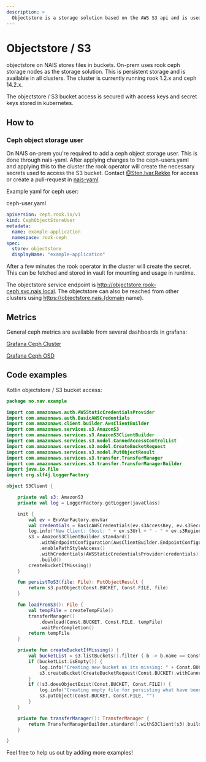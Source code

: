 ```yaml
---
description: >
  Objectstore is a storage solution based on the AWS S3 api and is used for persistent storage. 
---
```


# Objectstore / S3

objectstore on NAIS stores files in buckets. On-prem uses rook ceph storage nodes as the storage solution. 
This is persistent storage and is available in all clusters. The cluster is currently running rook 1.2.x and ceph 14.2.x.

The objectstore / S3 bucket access is secured with access keys and secret keys stored in kubernetes.

## How to

### Ceph object storage user

On NAIS on-prem you're required to add a ceph object storage user. This is done through nais-yaml. After applying changes to the ceph-users.yaml and applying this to the cluster the rook operator will create the necessary secrets used to access the S3 bucket.
Contact [@Sten.Ivar.Røkke] for access or create a pull-request in [nais-yaml].

Example yaml for ceph user:

ceph-user.yaml
```yaml
apiVersion: ceph.rook.io/v1
kind: CephObjectStoreUser
metadata:
  name: example-application
  namespace: rook-ceph
spec:
  store: objectstore
  displayName: "example-application"
```

After a few minutes the rook operator in the cluster will create the secret. 
This can be fetched and stored in vault for mounting and usage in runtime.

The objectstore service endpoint is http://objectstore.rook-ceph.svc.nais.local.
The objectstore can also be reached from other clusters using https://objectstore.nais.{domain name}.

## Metrics

General ceph metrics are available from several dashboards in grafana:

[Grafana Ceph Cluster]

[Grafana Ceph OSD]

## Code examples

Kotlin objectstore / S3 bucket access:

```kotlin
package no.nav.example

import com.amazonaws.auth.AWSStaticCredentialsProvider
import com.amazonaws.auth.BasicAWSCredentials
import com.amazonaws.client.builder.AwsClientBuilder
import com.amazonaws.services.s3.AmazonS3
import com.amazonaws.services.s3.AmazonS3ClientBuilder
import com.amazonaws.services.s3.model.CannedAccessControlList
import com.amazonaws.services.s3.model.CreateBucketRequest
import com.amazonaws.services.s3.model.PutObjectResult
import com.amazonaws.services.s3.transfer.TransferManager
import com.amazonaws.services.s3.transfer.TransferManagerBuilder
import java.io.File
import org.slf4j.LoggerFactory

object S3Client {

    private val s3: AmazonS3
    private val log = LoggerFactory.getLogger(javaClass)

    init {
        val ev = EnvVarFactory.envVar
        val credentials = BasicAWSCredentials(ev.s3AccessKey, ev.s3SecretKey)
        log.info("New Client: (host: " + ev.s3Url + " - " + ev.s3Region + ", accesskey-length: " + ev.s3AccessKey.length + "S3 secret key Length: " + ev.s3SecretKey.length)
        s3 = AmazonS3ClientBuilder.standard()
            .withEndpointConfiguration(AwsClientBuilder.EndpointConfiguration(ev.s3Url, ev.s3Region))
            .enablePathStyleAccess()
            .withCredentials(AWSStaticCredentialsProvider(credentials))
            .build()
        createBucketIfMissing()
    }

    fun persistToS3(file: File): PutObjectResult {
        return s3.putObject(Const.BUCKET, Const.FILE, file)
    }

    fun loadFromS3(): File {
        val tempFile = createTempFile()
        transferManager()
            .download(Const.BUCKET, Const.FILE, tempFile)
            .waitForCompletion()
        return tempFile
    }

    private fun createBucketIfMissing() {
        val bucketList = s3.listBuckets().filter { b -> b.name == Const.BUCKET }
        if (bucketList.isEmpty()) {
            log.info("Creating new bucket as its missing: " + Const.BUCKET)
            s3.createBucket(CreateBucketRequest(Const.BUCKET).withCannedAcl(CannedAccessControlList.Private))
        }
        if (!s3.doesObjectExist(Const.BUCKET, Const.FILE)) {
            log.info("Creating empty file for persisting what have been pushed: " + Const.FILE)
            s3.putObject(Const.BUCKET, Const.FILE, "")
        }
    }

    private fun transferManager(): TransferManager {
        return TransferManagerBuilder.standard().withS3Client(s3).build()
    }

}
```

Feel free to help us out by adding more examples!

[@Sten.Ivar.Røkke]: https://nav-it.slack.com/archives/D5KP2068Z
[nais-yaml]: https://github.com/navikt/nais-yaml.git
[Grafana Ceph Cluster]: https://grafana.adeo.no/d/vwcB0Bzml/ceph-cluster?orgId=1&refresh=10s
[Grafana Ceph OSD]: https://grafana.adeo.no/d/Fj5fAfzik/ceph-osd?orgId=1&refresh=15m
